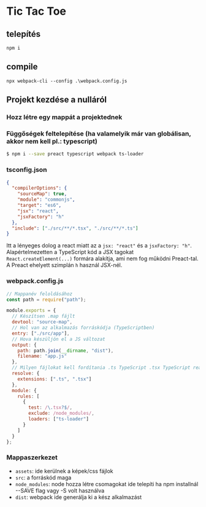 # Tic Tac Toe

## telepítés

```
npm i
```

## compile

```
npx webpack-cli --config .\webpack.config.js
```

## Projekt kezdése a nulláról

### Hozz létre egy mappát a projektednek

### Függőségek feltelepítése (ha valamelyik már van globálisan, akkor nem kell pl.: typescript)

```bash
$ npm i --save preact typescript webpack ts-loader
```

### tsconfig.json

```json
{
  "compilerOptions": {
    "sourceMap": true,
    "module": "commonjs",
    "target": "es6",
    "jsx": "react",
    "jsxFactory": "h"
  },
  "include": ["./src/**/*.tsx", "./src/**/*.ts"]
}
```

Itt a lényeges dolog a react miatt az a `jsx: "react"` és a `jsxFactory: "h"`. Alapértelmezetten a TypeScript kód a JSX tagokat `React.createElement(...)` formára alakítja, ami nem fog működni Preact-tal. A Preact ehelyett szimplán `h` használ JSX-nél.

### webpack.config.js

```js
// Mappanév feloldásához
const path = require("path");

module.exports = {
  // Készítsen .map fájlt
  devtool: "source-map",
  // Hol van az alkalmazás forráskódja (TypeScriptben)
  entry: ["./src/app"],
  // Hova készüljön el a JS változat
  output: {
    path: path.join(__dirname, "dist"),
    filename: "app.js"
  },
  // Milyen fájlokat kell fordítania .ts TypeScript .tsx TypeScript react
  resolve: {
    extensions: [".ts", ".tsx"]
  },
  module: {
    rules: [
      {
        test: /\.tsx?$/,
        exclude: /node_modules/,
        loaders: ["ts-loader"]
      }
    ]
  }
};
```

### Mappaszerkezet

- `assets`: ide kerülnek a képek/css fájlok
- `src`: a forráskód maga
- `node_modules`: node hozza létre csomagokat ide telepíti ha npm installnál --SAVE flag vagy -S volt használva
- `dist`: webpack ide generálja ki a kész alkalmazást
